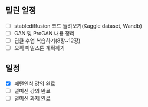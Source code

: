 ## 밀린 일정
- [ ] stablediffusion 코드 돌려보기(Kaggle dataset, Wandb)
- [ ] GAN 및 ProGAN 내용 정리
- [ ] 딥클 수업 복습하기(8장~12장)
- [ ] 오픽 마일스톤 계획하기

## 일정
- [x] 패턴인식 강의 완료
- [ ] 멀미신 강의 완료
- [ ] 멀미신 과제 완료

